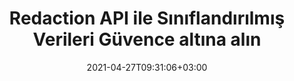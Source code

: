 ---
############################# Static ############################
layout: "product"
date: 2021-04-27T09:31:06+03:00
draft: false

product: "Redaction"
product_tag: "redaction"
platform: ".NET"
platform_tag: "net"

############################# Head ############################
head_title: "C# .NET Redaksiyon API | PDF Word Excel Resimlerden Özel Metni Gizle"
head_description: ".NET için belge redaksiyon API'si. PDF, Microsoft Word, Excel, sunumlar ve raster görüntülerdeki hassas içeriği redakte edin, gizleyin veya kaldırın."

############################# Header ############################
title: "Redaction API ile Sınıflandırılmış Verileri Güvence altına alın"
description: ".NET API kullanarak belgelerden, çalışma sayfalarından, sunumlardan, PDF ve raster görüntü dosyalarından hassas içerik ve meta verileri düzenleyin, gizleyin veya kaldırın."
button:
    enable: true

############################# SubMenu ############################
submenu:
    enable: true
    
    left:
        img_alt: "GroupDocs.Redaction for .NET"
        image: "https://www.groupdocs.cloud/templates/groupdocs/images/product-logos/groupdocs-redaction-net.png"
        product: "GroupDocs.Redaction"
        platform: ".NET"

    middle:
        button:
            # button loop
            - link: "#overview"
              text: "Genel Bakış"

            # button loop
            - link: "#features"
              text: "Özellikler"

            # button loop
            - link: "#support"
              text: "Destek"

            # button loop
            - link: "https://products.groupdocs.app/redaction"
              text: "Canlı Demo"

            # button loop
            - link: "https://purchase.groupdocs.com/pricing/redaction/net"
              text: "Fiyatlandırma"

    right:
        link_download: "https://downloads.groupdocs.com/redaction"
        link_learn: "https://docs.groupdocs.com/redaction/net/"
        link_buy: "https://purchase.groupdocs.com"

############################# Overview ############################
overview:
    enable: true
    content: |
      GroupDocs.Redaction for .NET, Microsoft Word, Excel, PowerPoint ve PDF gibi çeşitli dosya biçimlerinden hassas ve sınıflandırılmış verileri silmenize yardımcı olan bir API kitaplığıdır. Redaction API'mizin tek formattan bağımsız arayüzü, metin redaksiyonu, meta veri redaksiyonu, ek açıklama redaksiyonu ve tablo şeklindeki belge redaksiyonu gibi çeşitli türlerde redaksiyonu destekler. GroupDocs.Redaction for .NET API ayrıca parola korumalı dosyaları yeniden düzenlemenizi sağlar. Belgeyi orijinal biçiminde kaydetmenize ve orijinal sayfaların raster görüntüleriyle sterilize edilmiş bir PDF belge oluşturmanıza izin verilir.
    tabs:
      enable: true
      
      ## TAB ONE ##
      tab_one:
        description: |
          .NET için GroupDocs.Redaction 'ye genel bir bakış aşağıdadır:
      
        right:
          enable: true
          icon: "fab fa-html5"
          title: "Genel Bakış"
          content: |
            * Redact Metni
            * Meta Verileri Redakt
            * Redact Ek Açıklama
            * Redact Tablo Belgesi
            * Korumalı Dosyaları Redakt
            * Özelleştirme
      
      ## TAB TWO ##
      tab_two:
        description: |
          .NET için GroupDocs.Redaction aşağıdaki [belge dosyası formatlarını] destekler (https://docs.groupdocs.com/redaction//supported-document-formats/net):

        right:
          enable: true
          table:
            # table loop
            - title: "Metni Redakt Et, Meta Veriler ve Yorumlar"
              content: |
                * **Word**: DOC, DOCX, DOT, ODT, DOTX, DOCM, DOTM, RTF
                * **Excel**: XLS, XLSX, XLT, XLTX, XLSM, XLTM, CSV
                * **PowerPoint**: PPT, PPTX, PPS, PPSX, POTX, PPTM, PPSM, POTM
                * **Sabit Düzen**: PDF
                * **Raster Görüntüler**: JPG, BMP, PNG, GIF, TIFF

      ## TAB THREE ##
      tab_three:
        description: |
          GroupDocs.Redaction for .NET aşağıdaki İşletim Sistemlerini, Çerçeveler ve Paket Yöneticilerini destekler:
        
        left:
          enable: true
          table:
            # table loop
            - icon: "fab fa-windows"
              title: "İşletim Sistemleri"
              content: |
                * Windows Desktop
                * Windows Server
                * Windows Azure
                * Linux

            # table loop
            - icon: "fas fa-code"
              title: "Desteklenen Çerçeveler"
              content: |
                * .NET Framework 2.0 veya üstü
                * .NET Standard 2.0
                * .NET Core 2.0

        right:
          enable: true
          table:
            # table loop
            - icon: "fas fa-box"
              title: "Paket Yöneticisi"
              content: |
                * NuGet

            # table loop
            - icon: "fas fa-tools"
              title: "Geliştirme Ortamları"
              content: |
                * Microsoft Visual Studio
                * Xamarin.Android
                * Xamarin.IOS
                * Xamarin.Mac
                * MonoDevelop

############################# Features ############################
features:
    enable: true
    title: "GroupDocs.Redaction for .NET Özellikler"

    feature:
      # feature loop
      - icon: "fas fa-copy"
        content: "Tam kelime öbeği redaksiyonu için büyük/küçük harfe duyarlı arama yapın"

      # feature loop
      - icon: "fas fa-eye"
        content: "Dize değiştirme yerine düzeltilmiş metni gizlemek için renk kutusunu kullanın"

      # feature loop
      - icon: "fas fa-bolt"
        content: "Normal ifade aramasını kullanarak herhangi bir metni bulun ve düzenleyin"
      
      # feature loop
      - icon: "fas fa-file-powerpoint"
        content: "Belgenin sınıflandırılmış meta veri bilgilerinin tümünü veya herhangi bir kombinasyonunu filtreleyin"

      # feature loop
      - icon: "fas fa-code"
        content: "Belirli bir belgenin tüm meta veri bilgilerini hızla silin"

      # feature loop
      - icon: "fas fa-cloud"
        content: "Excel içindeki belirli bir çalışma sayfasına ve/veya sütuna redaksiyonun kapsamını ayarlayın"

      # feature loop
      - icon: "fas fa-remove-format"
        content: "Belgedeki tüm veya belirli yorumları ve diğer ek açıklamaları kaldırın"

      # feature loop
      - icon: "fas fa-comment-slash"
        content: "Ek açıklama metninden hassas verileri arayın ve kaldırın"

      # feature loop
      - icon: "fas fa-location-arrow"
        content: "Kendi formatlarınız ve redaksiyonlarınızla çalışabilme"

      # feature loop
      - icon: "fas fa-border-all"
        content: "Raster görüntü formatları ve görüntü bölgesi redaksiyonları için destek"

      # feature loop
      - icon: "fas fa-wrench"
        content: "XML dosyasında bir dizi redaksiyon kuralı (ilke) belirtin"

      # feature loop
      - icon: "fas fa-columns"
        content: "PDF 'e Dönüştürme sırasında Sayfa Aralığını ve PDF Uyumluluk Düzeyini Belirtin"

      # feature loop
      - icon: "fas fa-file-word"
        content: "Resim Dosyalarından EXIF Meta Verileri Düzenleme veya Silme"

      # feature loop
      - icon: "fas fa-envelope"
        content: "PDF, Word ve Sunum Belgelerinin içindeki Gömülü Görüntüleri Redakt Etme"

      # feature loop
      - icon: "fas fa-print"
        content: "Redaksiyon İlkesini XML Dosyası Olarak Kaydetme"

    more_feature:
      # more_feature_loop
      - title: "Sınıflandırılmış Verilerinizi Kolaylıkla Redakte Edin & Kontrol"
        content: |
          GroupDocs.Redaction for .NET API, önemli sınıflandırılmış bilgilerinizi desteklenen belgeden nasıl gizlemek veya silmek istediğinizi tam olarak kontrol etmenizi sağlar. Redaction API'mizi kullanmak oldukça basit ve basittir.  

          Aşağıdaki örnekte, desteklenen bir belgeyi yükleyip, C# kullanarak “2 basamak, boşluk veya hiçbir şey, 2 basamak, yine boşluk ve 6 basamak” (12 34 567890 gibi) ile eşleşen herhangi bir metni çıkarıyoruz. Bu yapıldıktan sonra, ek bir “Redacted” son ekiyle yeniden adlandırarak belgeyi orijinal biçiminde kaydeder:

          ```cs
          // Redactor sınıfının bir örneğini oluşturma
          using (Redactor redactor = new Redactor("sample.docx"))
          {
            // Redaksiyon uygula
            redactor.Apply(new RegexRedaction("\\d{2}\\s*\\d{2}[^\\d]*\\d{6}", new ReplacementOptions(System.Drawing.Color.Blue)));
            redactor.Save();
          }
          ```

############################# Support ############################
support:
    enable: true

############################# Solutions ############################
solutions:
    enable: true
    title: "GroupDocs.Redaction diğer popüler geliştirme ortamları için belge görüntüleme API'leri sunar"

    solution:
        # solution loop
        - img_alt: "GroupDocs.Redaction for Java"
          image: "https://www.groupdocs.cloud/templates/groupdocs/images/product-logos/groupdocs-redaction-java.png"
          product: "GroupDocs.Redaction"
          platform: "Java"
          link: "/redaction/java/"

############################# Back to top ###############################
back_to_top:
  enable: true
---